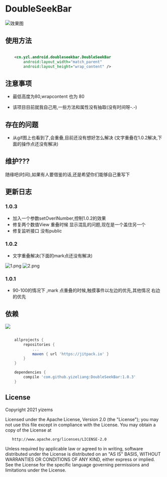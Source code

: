 # DoubleSeekBar

![效果图](https://i.loli.net/2018/01/10/5a55b852c4abe.gif)

## 使用方法

```xml

    <cn.yzl.android.doubleseekbar.DoubleSeekBar
        android:layout_width="match_parent"
        android:layout_height="wrap_content" />

```

## 注意事项


- 最低高度为80,wrapcontent 也为 80

- 该项目目前就我自己用,一些方法和属性没有抽取(没有时间呀-.-)

## 存在的问题


- 从gif图上也看到了,会重叠,目前还没有想好怎么解决 (文字重叠在1.0.2解决,下面的操作点还没有解决)


## 维护???


随缘吧(时间),如果有人要借鉴的话,还是希望你们能够自己重写下

## 更新日志

### 1.0.3

- 加入一个参数setOverlNumber,控制1.0.2的效果
- 修复两个数值View 重叠时候 显示混乱的问题,现在是一个盖住另一个
- 修复监听接口 没有public

### 1.0.2

- 文字重叠解决(下面的mark点还没有解决)

![1.png](https://i.loli.net/2018/01/10/5a55e3afa24c7.png)
![2.png](https://i.loli.net/2018/01/10/5a55e3afafe64.png)

### 1.0.1

- 90-100的情况下 ,mark 点重叠的时候,触摸事件以左边的优先,其他情况 右边的优先


## 依赖

[![](https://jitpack.io/v/yizeliang/DoubleSeekBar.svg)](https://jitpack.io/#yizeliang/DoubleSeekBar)

```gradle

	allprojects {
		repositories {
			...
			maven { url 'https://jitpack.io' }
		}
	}

	dependencies {
    	compile 'com.github.yizeliang:DoubleSeekBar:1.0.3'
    }

```


## License

   Copyright 2021 yizems

   Licensed under the Apache License, Version 2.0 (the "License");
   you may not use this file except in compliance with the License.
   You may obtain a copy of the License at

       http://www.apache.org/licenses/LICENSE-2.0

   Unless required by applicable law or agreed to in writing, software
   distributed under the License is distributed on an "AS IS" BASIS,
   WITHOUT WARRANTIES OR CONDITIONS OF ANY KIND, either express or implied.
   See the License for the specific language governing permissions and
   limitations under the License.
